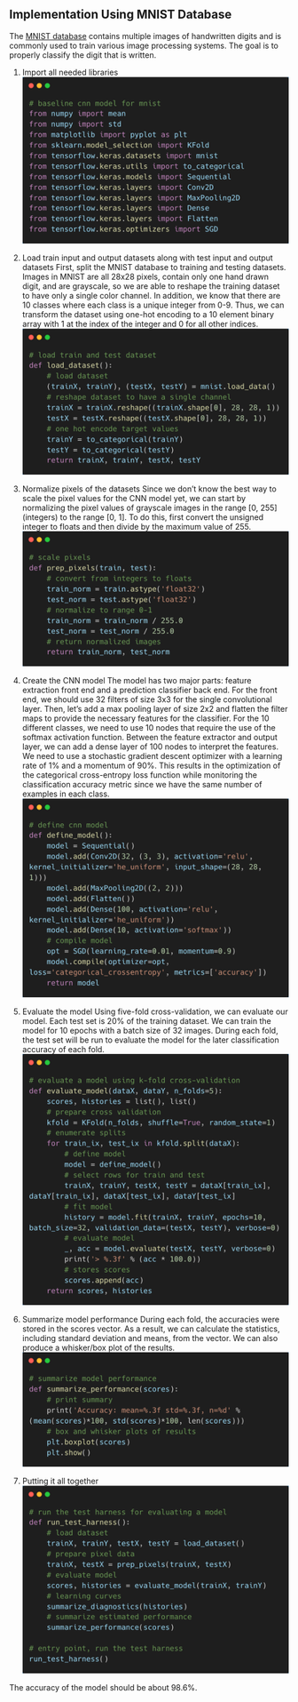 ## Implementation Using MNIST Database
The [MNIST database](https://www.kaggle.com/c/digit-recognizer/data) contains multiple images of handwritten digits and is commonly used to train various image processing systems. The goal is to properly classify the digit that is written.
1. Import all needed libraries
![](../images/ai/CNNWalkthrough/image1.png)

2. Load train input and output datasets along with test input and output datasets
  First, split the MNIST database to training and testing datasets. Images in MNIST are all 28x28 pixels, contain only one hand drawn digit, and are grayscale, so we are able to reshape the training dataset to have only a single color channel. In addition, we know that there are 10 classes where each class is a unique integer from 0-9. Thus, we can transform the dataset using one-hot encoding to a 10 element binary array with 1 at the index of the integer and 0 for all other indices.
  ![](../images/ai/CNNWalkthrough/image5.png)

3. Normalize pixels of the datasets
  Since we don’t know the best way to scale the pixel values for the CNN model yet, we can start by normalizing the pixel values of grayscale images in the range [0, 255] (integers) to the range [0, 1]. To do this, first convert the unsigned integer to floats and then divide by the maximum value of 255.
  ![](../images/ai/CNNWalkthrough/image7.png)

4. Create the CNN model
  The model has two major parts: feature extraction front end and a prediction classifier back end. For the front end, we should use 32 filters of size 3x3 for the single convolutional layer. Then, let’s add a max pooling layer of size 2x2 and flatten the filter maps to provide the necessary features for the classifier. For the 10 different classes, we need to use 10 nodes that require the use of the softmax activation function. Between the feature extractor and output layer, we can add a dense layer of 100 nodes to interpret the features. We need to use a stochastic gradient descent optimizer with a learning rate of 1% and a momentum of 90%. This results in the optimization of the categorical cross-entropy loss function while monitoring the classification accuracy metric since we have the same number of examples in each class.
  ![](../images/ai/CNNWalkthrough/image4.png)

5. Evaluate the model
  Using five-fold cross-validation, we can evaluate our model. Each test set is 20% of the training dataset. We can train the model for 10 epochs with a batch size of 32 images. During each fold, the test set will be run to evaluate the model for the later classification accuracy of each fold.
  ![](../images/ai/CNNWalkthrough/image6.png)

6. Summarize model performance
  During each fold, the accuracies were stored in the scores vector. As a result, we can calculate the statistics, including standard deviation and means, from the vector. We can also produce a whisker/box plot of the results.
  ![](../images/ai/CNNWalkthrough/image3.png)

7. Putting it all together
  ![](../images/ai/CNNWalkthrough/image2.png)
  
The accuracy of the model should be about 98.6%.
